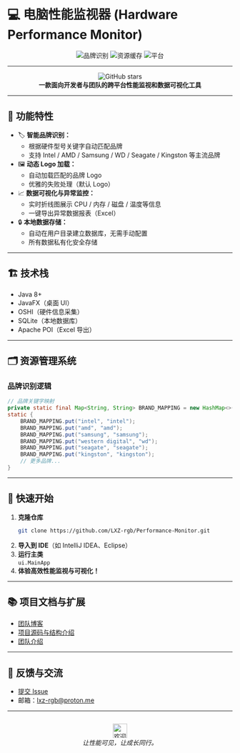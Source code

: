 # 💻 电脑性能监视器 (Hardware Performance Monitor)

<div align="center">
  <img src="https://img.shields.io/badge/功能-品牌识别-green?style=for-the-badge" alt="品牌识别"/>
  <img src="https://img.shields.io/badge/优化-图片缓存-blue?style=for-the-badge" alt="资源缓存"/>
  <img src="https://img.shields.io/badge/平台-Windows%20/%20macOS%20/%20Linux-1976d2?style=for-the-badge" alt="平台"/>
</div>

---

<div align="center">

<img src="https://img.shields.io/github/stars/LXZ-rgb/Performance-Monitor?style=social" alt="GitHub stars" />  
<br/>
<b>一款面向开发者与团队的跨平台性能监视和数据可视化工具</b>
</div>

---

## 🚀 功能特性

- 🏷️ <b>智能品牌识别：</b>
  - 根据硬件型号关键字自动匹配品牌
  - 支持 Intel / AMD / Samsung / WD / Seagate / Kingston 等主流品牌
- 🖼️ <b>动态 Logo 加载：</b>
  - 自动加载匹配的品牌 Logo
  - 优雅的失败处理（默认 Logo）
- 📈 <b>数据可视化与异常监控：</b>
  - 实时折线图展示 CPU / 内存 / 磁盘 / 温度等信息
  - 一键导出异常数据报表（Excel）
- 🔒 <b>本地数据存储：</b>
  - 自动在用户目录建立数据库，无需手动配置
  - 所有数据私有化安全存储

---

## 🏗️ 技术栈

- Java 8+
- JavaFX（桌面 UI）
- OSHI（硬件信息采集）
- SQLite（本地数据库）
- Apache POI（Excel 导出）

---

## 🗂️ 资源管理系统

### 品牌识别逻辑

```java
// 品牌关键字映射
private static final Map<String, String> BRAND_MAPPING = new HashMap<>();
static {
    BRAND_MAPPING.put("intel", "intel");
    BRAND_MAPPING.put("amd", "amd");
    BRAND_MAPPING.put("samsung", "samsung");
    BRAND_MAPPING.put("western digital", "wd");
    BRAND_MAPPING.put("seagate", "seagate");
    BRAND_MAPPING.put("kingston", "kingston");
    // 更多品牌...
}
```

---

## 🌟 快速开始

1. **克隆仓库**
   ```bash
   git clone https://github.com/LXZ-rgb/Performance-Monitor.git
   ```
2. **导入到 IDE**（如 IntelliJ IDEA、Eclipse）
3. **运行主类**  
   `ui.MainApp`
4. **体验高效性能监视与可视化！**

---

## 📚 项目文档与扩展

- [团队博客](https://lxz-rgb.github.io/Performance-Monitor/)
- [项目源码与结构介绍](docs/code.md)
- [团队介绍](docs/about.md)

---

## 💬 反馈与交流

- [提交 Issue](https://github.com/LXZ-rgb/Performance-Monitor/issues)
- 邮箱：lxz-rgb@proton.me

---

<div align="center" style="margin-top:2em;">
  <img src="https://img.shields.io/badge/欢迎Star和贡献-blueviolet?style=for-the-badge" height="32" alt="欢迎Star" />  
  <br/>
  <em>让性能可见，让成长同行。</em>
</div>
